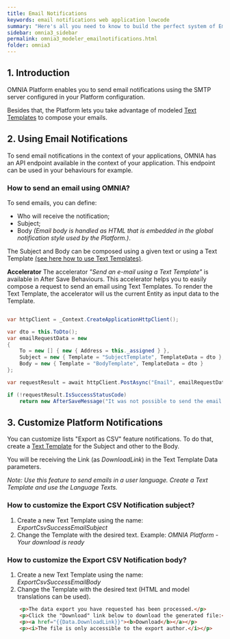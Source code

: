 ```yaml
---
title: Email Notifications
keywords: email notifications web application lowcode
summary: "Here's all you need to know to build the perfect system of Email Notifications for your web applications."
sidebar: omnia3_sidebar
permalink: omnia3_modeler_emailnotifications.html
folder: omnia3
---
```


## 1. Introduction

OMNIA Platform enables you to send email notifications using the SMTP server configured in your Platform configuration.

Besides that, the Platform lets you take advantage of modeled [Text Templates](/omnia3_modeler_texttemplates.html) to compose your emails.

## 2. Using Email Notifications

To send email notifications in the context of your applications, OMNIA has an API endpoint available in the context of your application.
This endpoint can be used in your behaviours for example.

### How to send an email using OMNIA?

To send emails, you can define:

- Who will receive the notification;
- Subject;
- Body _(Email body is handled as HTML that is embedded in the global notification style used by the Platform.)_.

The Subject and Body can be composed using a given text or using a Text Template [(see here how to use Text Templates)](/omnia3_modeler_texttemplates.html).

**Accelerator**
The accelerator _"Send an e-mail using a Text Template"_ is available in After Save Behaviours. This accelerator helps you to easily compose a request to send an email using Text Templates. To render the Text Template, the accelerator will us the current Entity as input data to the Template.

```C#

var httpClient = _Context.CreateApplicationHttpClient();

var dto = this.ToDto();
var emailRequestData = new
{
    To = new [] { new { Address = this._assigned } },
    Subject = new { Template = "SubjectTemplate", TemplateData = dto },
    Body = new { Template = "BodyTemplate", TemplateData = dto }
};

var requestResult = await httpClient.PostAsync("Email", emailRequestData);

if (!requestResult.IsSuccessStatusCode)
    return new AfterSaveMessage("It was not possible to send the email notification.", AfterSaveMessageType.Warning);

```

## 3. Customize Platform Notifications

You can customize lists "Export as CSV" feature notifications.
To do that, create a [Text Template](/omnia3_modeler_texttemplates.html) for the Subject and other to the Body.

You will be receiving the Link (as _DownloadLink_) in the Text Template Data parameters.

_Note: Use this feature to send emails in a user language. Create a Text Template and use the Language Texts._

### How to customize the Export CSV Notification subject?

1.  Create a new Text Template using the name: _ExportCsvSuccessEmailSubject_
2.  Change the Template with the desired text. Example: _OMNIA Platform - Your download is ready_

### How to customize the Export CSV Notification body?

1.  Create a new Text Template using the name: _ExportCsvSuccessEmailBody_
2.  Change the Template with the desired text (HTML and model translations can be used).

```HTML
    <p>The data export you have requested has been processed.</p>
    <p>Click the "Download" link below to download the generated file:</p>
    <p><a href="{{Data.DownloadLink}}"><b>Download</b></a></p>
    <p><i>The file is only accessible to the export author.</i></p>
```
